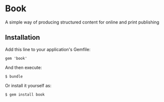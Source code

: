 # Book

A simple way of producing structured content for online and print publishing

## Installation

Add this line to your application's Gemfile:

    gem 'book'

And then execute:

    $ bundle

Or install it yourself as:

    $ gem install book
